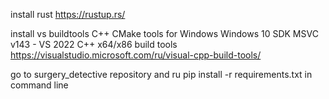 install rust https://rustup.rs/

install vs buildtools
    C++ CMake tools for Windows
    Windows 10 SDK
    MSVC v143 - VS 2022 C++ x64/x86 build tools
        https://visualstudio.microsoft.com/ru/visual-cpp-build-tools/

go to surgery_detective repository and ru pip install -r requirements.txt in command line
